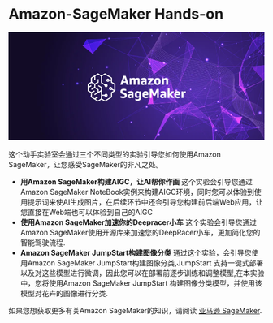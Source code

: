 # Amazon-SageMaker Hands-on


![Amazon SageMaker](https://raw.githubusercontent.com/flying1574/Amazon-SageMaker-Hands-on/main/images/Amazon%20SageMaker.png)

这个动手实验室会通过三个不同类型的实验引导您如何使用Amazon SageMaker，让您感受SageMaker的非凡之处。

* **用Amazon SageMaker构建AIGC，让AI帮你作画** 这个实验会引导您通过Amazon SageMaker NoteBook实例来构建AIGC环境，同时您可以体验到使用提示词来使AI生成图片，在后续环节中还会引导您构建前后端Web应用，让您直接在Web端也可以体验到自己的AIGC
* **使用Amazon SageMaker加速你的Deepracer小车** 这个实验会引导您通过Amazon SageMaker使用开源库来加速您的DeepRacer小车，更加简化您的智能驾驶流程.
* **Amazon SageMaker JumpStart构建图像分类** 通过这个实验，会引导您使用Amazon SageMaker JumpStart构建图像分类,JumpStart 支持一键式部署以及对这些模型进行微调，因此您可以在部署前逐步训练和调整模型,在本实验中，您将使用Amazon SageMaker JumpStart 构建图像分类模型，并使用该模型对花卉的图像进行分类.

如果您想获取更多有关Amazon SageMaker的知识，请阅读
[亚马逊 SageMaker](https://docs.aws.amazon.com/zh_cn/sagemaker/latest/dg/whatis.html).






